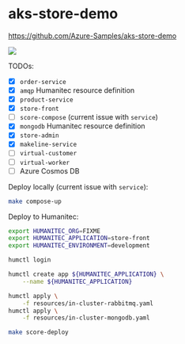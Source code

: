 # aks-store-demo

https://github.com/Azure-Samples/aks-store-demo

![](https://github.com/Azure-Samples/aks-store-demo/raw/main/assets/demo-arch.png)

TODOs:
- [X] `order-service`
- [X] `amqp` Humanitec resource definition
- [X] `product-service`
- [X] `store-front`
- [ ] `score-compose` (current issue with `service`)
- [X] `mongodb` Humanitec resource definition
- [X] `store-admin`
- [X] `makeline-service`
- [ ] `virtual-customer`
- [ ] `virtual-worker`
- [ ] Azure Cosmos DB

Deploy locally (current issue with `service`):
```bash
make compose-up
```

Deploy to Humanitec:
```bash
export HUMANITEC_ORG=FIXME
export HUMANITEC_APPLICATION=store-front
export HUMANITEC_ENVIRONMENT=development

humctl login

humctl create app ${HUMANITEC_APPLICATION} \
    --name ${HUMANITEC_APPLICATION}

humctl apply \
    -f resources/in-cluster-rabbitmq.yaml
humctl apply \
    -f resources/in-cluster-mongodb.yaml

make score-deploy
```
